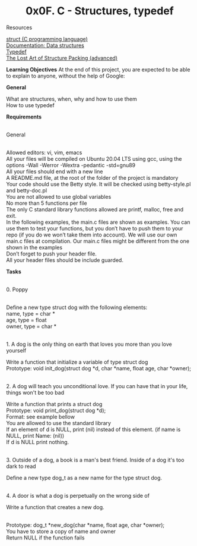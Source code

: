 
<h1><b><center> 0x0F. C - Structures, typedef </center></b></h1>

Resources

<a href="https://en.wikipedia.org/wiki/Struct_(C_programming_language)" >struct (C programming language)</a> 
<br><a href="https://github.com/hs-hq/Betty/wiki/Documentation:-Data-structures">Documentation: Data structures</a>
<br><a href="https://publications.gbdirect.co.uk//c_book/chapter8/typedef.html">Typedef</a>
<br><a href="http://www.catb.org/esr/structure-packing/">The Lost Art of Structure Packing (advanced)</a>


<b>Learning Objectives</b>
At the end of this project, you are expected to be able to explain to anyone, without the help of Google:

<b>General</b>

What are structures, when, why and how to use them
<br>How to use typedef


<b>Requirements</b>

<br>General

<br>Allowed editors: vi, vim, emacs
<br>All your files will be compiled on Ubuntu 20.04 LTS using gcc, using the options -Wall -Werror -Wextra -pedantic -std=gnu89
<br>All your files should end with a new line
<br>A README.md file, at the root of the folder of the project is mandatory
<br>Your code should use the Betty style. It will be checked using betty-style.pl and betty-doc.pl
<br>You are not allowed to use global variables
<br>No more than 5 functions per file
<br>The only C standard library functions allowed are printf, malloc, free and exit.
<br>In the following examples, the main.c files are shown as examples. You can use them to test your functions, but you don’t have to push them to your repo (if you do we won’t take them into account). We will use our own main.c files at compilation. Our main.c files might be different from the one shown in the examples
<br>Don’t forget to push your header file.
<br>All your header files should be include guarded.



<b>Tasks</b>

<br>0. Poppy

<br>Define a new type struct dog with the following elements:
<br>name, type = char *
<br>age, type = float
<br>owner, type = char *


<br>1. A dog is the only thing on earth that loves you more than you love yourself

Write a function that initialize a variable of type struct dog
<br>Prototype: void init_dog(struct dog *d, char *name, float age, char *owner);

<br>2. A dog will teach you unconditional love. If you can have that in your life, things won't be too bad

Write a function that prints a struct dog
<br>Prototype: void print_dog(struct dog *d);
<br>Format: see example bellow
<br>You are allowed to use the standard library
<br>If an element of d is NULL, print (nil) instead of this element. (if name is NULL, print Name: (nil))
<br>If d is NULL print nothing.

<br>3. Outside of a dog, a book is a man's best friend. Inside of a dog it's too dark to read

Define a new type dog_t as a new name for the type struct dog.

<br>4. A door is what a dog is perpetually on the wrong side of

Write a function that creates a new dog.

<br>Prototype: dog_t *new_dog(char *name, float age, char *owner);
<br>You have to store a copy of name and owner
<br>Return NULL if the function fails
